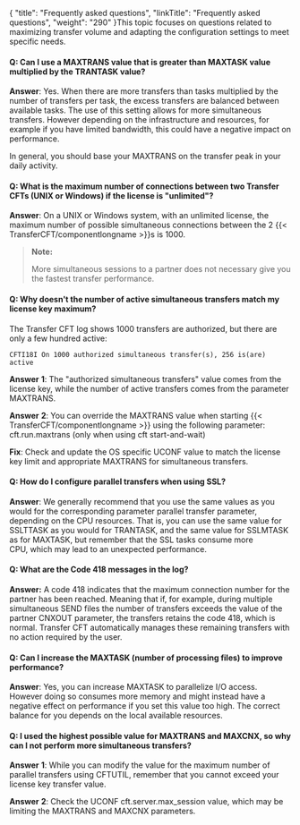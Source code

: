 {
    "title": "Frequently asked questions",
    "linkTitle": "Frequently asked questions",
    "weight": "290"
}This topic focuses on questions related to maximizing transfer volume and adapting the configuration settings to meet specific needs.

#### Q: Can I use a MAXTRANS value that is greater than MAXTASK value multiplied by the TRANTASK value?

**Answer**: Yes. When there are more transfers than tasks multiplied by the number of transfers per task, the excess transfers are balanced between available tasks. The use of this setting allows for more simultaneous transfers. However depending on the infrastructure and resources, for example if you have limited bandwidth, this could have a negative impact on performance.

In general, you should base your MAXTRANS on the transfer peak in your daily activity.

#### Q: What is the maximum number of connections between two Transfer CFTs (UNIX or Windows) if the license is "unlimited"?

**Answer**: On a UNIX or Windows system, with an unlimited license, the maximum number of possible simultaneous connections between the 2 {{< TransferCFT/componentlongname  >}}s is 1000.

> **Note:**
>
> More simultaneous sessions to a partner does not necessary give you the fastest transfer performance.

#### Q: Why doesn't the number of active simultaneous transfers match my license key maximum?

The Transfer CFT log shows 1000 transfers are authorized, but there are only a few hundred active:


    CFTI18I On 1000 authorized simultaneous transfer(s), 256 is(are) active

**Answer** **1**: The "authorized simultaneous transfers" value comes from the license key, while the number of active transfers comes from the parameter MAXTRANS.

**Answer** **2**: You can override the MAXTRANS value when starting {{< TransferCFT/componentlongname  >}} using the following parameter: cft.run.maxtrans (only when using cft start-and-wait)

**Fix**: Check and update the OS specific UCONF value to match the license key limit and appropriate MAXTRANS for simultaneous transfers.

#### Q: How do I configure parallel transfers when using SSL?

**Answer**: We generally recommend that you use the same values as you would for the corresponding parameter parallel transfer parameter, depending on the CPU resources. That is, you can use the same value for SSLTTASK as you would for TRANTASK, and the same value for SSLMTASK as for MAXTASK, but remember that the SSL tasks consume more CPU, which may lead to an unexpected performance.

#### Q: What are the Code 418 messages in the log?

****Answer**:** A code 418 indicates that the maximum connection number for the partner has been reached. Meaning that if, for example, during multiple simultaneous SEND files the number of transfers exceeds the value of the partner CNXOUT parameter, the transfers retains the code 418, which is normal. Transfer CFT automatically manages these remaining transfers with no action required by the user.

#### Q: Can I increase the MAXTASK (number of processing files) to improve performance?

**Answer**: Yes, you can increase MAXTASK to parallelize I/O access. However doing so consumes more memory and might instead have a negative effect on performance if you set this value too high. The correct balance for you depends on the local available resources.

#### Q: I used the highest possible value for MAXTRANS and MAXCNX, so why can I not perform more simultaneous transfers?

**Answer** **1**: While you can modify the value for the maximum number of parallel transfers using CFTUTIL, remember that you cannot exceed your license key transfer value.

**Answer** **2**: Check the UCONF cft.server.max\_session value, which may be limiting the MAXTRANS and MAXCNX parameters.
